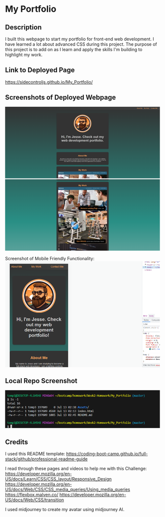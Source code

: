 # My Portfolio

## Description

I built this webpage to start my portfolio for front-end web development. I have learned a lot about advanced CSS during this project. The purpose of this project is to add on as I learn and apply the skills I'm building to highlight my work. 

## Link to Deployed Page

https://sidecontroljs.github.io/My_Portfolio/

## Screenshots of Deployed Webpage

![Screenshot 1](/Assets/Screenshot_wepbage.png)
![Screenshot 2](/Assets/Screenshot_webpage2.png)

Screenshot of Mobile Friendly Functionality:
![Screenshot 2](Assets/Screenshot_Mobile.png)

## Local Repo Screenshot

![Here's a link to a screen shot showing the location of my code source.](/Assets/local_repo.png)

## Credits

I used this README template: 
https://coding-boot-camp.github.io/full-stack/github/professional-readme-guide

I read through these pages and videos to help me with this Challenge: 
https://developer.mozilla.org/en-US/docs/Learn/CSS/CSS_layout/Responsive_Design
https://developer.mozilla.org/en-US/docs/Web/CSS/CSS_media_queries/Using_media_queries
https://flexbox.malven.co/
https://developer.mozilla.org/en-US/docs/Web/CSS/transition

I used midjourney to create my avatar using midjourney AI. 
